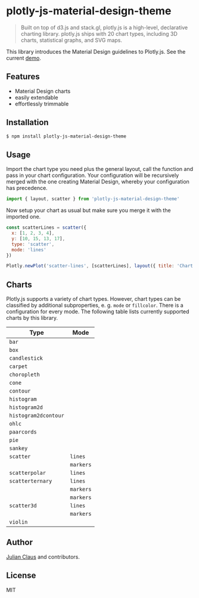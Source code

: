 # plotly-js-material-design-theme

> Built on top of d3.js and stack.gl, plotly.js is a high-level, declarative charting library. plotly.js ships with 20 
chart types, including 3D charts, statistical graphs, and SVG maps. 

This library introduces the Material Design guidelines to Plotly.js. See the current 
[demo](https://ndabap.github.io/plotly-js-material-design-theme/).

## Features

- Material Design charts
- easily extendable
- effortlessly trimmable

## Installation

```bash
$ npm install plotly-js-material-design-theme 
```

## Usage

Import the chart type you need plus the general layout, call the function and pass in your chart configuration. Your 
configuration will be recursively merged with the one creating Material Design, whereby your configuration has 
precedence.

```js
import { layout, scatter } from 'plotly-js-material-design-theme'
```

Now setup your chart as usual but make sure you merge it with the imported one.

```js
const scatterLines = scatter({
  x: [1, 2, 3, 4],
  y: [10, 15, 13, 17],
  type: 'scatter',
  mode: 'lines'
})

Plotly.newPlot('scatter-lines', [scatterLines], layout({ title: 'Chart' }))
```

## Charts

Plotly.js supports a variety of chart types. However, chart types can be classified by additional subproperties, e. g. 
`mode` or `fillcolor`. There is a configuration for every mode. The following table lists currently supported charts by 
this library.

| Type                  | Mode        |
|-----------------------|-------------|
| `bar`                 |             |
| `box`                 |             |
| `candlestick`         |             |
| `carpet`              |             |
| `choropleth`          |             |
| `cone`                |             |
| `contour`             |             |
| `histogram`           |             |
| `histogram2d`         |             |
| `histogram2dcontour`  |             |
| `ohlc`                |             |
| `paarcords`           |             |
| `pie`                 |             |
| `sankey`              |             |
| `scatter`             | `lines`     |
|                       | `markers`   |
| `scatterpolar`        | `lines`     |
| `scatterternary`      | `lines`     |
|                       | `markers`   |
|                       | `markers`   |
| `scatter3d`           | `lines`     |
|                       | `markers`   |   
| `violin`              |             |

## Author

[Julian Claus](https://www.julian-claus.de) and contributors.

## License

MIT
